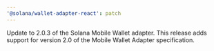 ```yaml
---
'@solana/wallet-adapter-react': patch
---
```


Update to 2.0.3 of the Solana Mobile Wallet adapter. This release adds support for version 2.0 of the Mobile Wallet Adapter specification.
